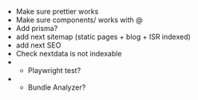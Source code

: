 - Make sure prettier works
- Make sure components/ works with @
- Add prisma?
- add next sitemap (static pages + blog + ISR indexed)
- add next SEO
- Check nextdata is not indexable
- * Playwright test?
- * Bundle Analyzer?